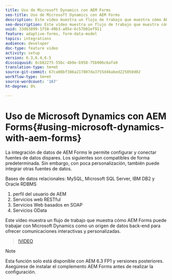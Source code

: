 ```yaml
---
title: Uso de Microsoft Dynamics con AEM Forms
seo-title: Uso de Microsoft Dynamics con AEM Forms
description: Este vídeo muestra un flujo de trabajo que muestra cómo AEM Forms puede trabajar con Microsoft Dynamics como un origen de datos back-end para ofrecer comunicaciones interactivas y personalizadas.
seo-description: Este vídeo muestra un flujo de trabajo que muestra cómo AEM Forms puede trabajar con Microsoft Dynamics como un origen de datos back-end para ofrecer comunicaciones interactivas y personalizadas.
uuid: 33d63899-1f58-49b3-a05e-6c57b01ef911
feature: adaptive-forms, form-data-model
topics: integrations
audience: developer
doc-type: feature video
activity: setup
version: 6.3,6.4,6.5
discoiquuid: 6cb82275-55bc-4b9e-b958-75b906c6afa9
translation-type: tm+mt
source-git-commit: 67ca08bf386a217807da3755d46abed225050d02
workflow-type: tm+mt
source-wordcount: '167'
ht-degree: 0%

---
```



# Uso de Microsoft Dynamics con AEM Forms{#using-microsoft-dynamics-with-aem-forms}

La integración de datos de AEM Forms le permite configurar y conectar fuentes de datos dispares. Los siguientes son compatibles de forma predeterminada. Sin embargo, con poca personalización, también puede integrar otras fuentes de datos.

Bases de datos relacionales: MySQL, Microsoft SQL Server, IBM DB2 y Oracle RDBMS
1. perfil del usuario de AEM
1. Servicios web RESTful
1. Servicios Web basados en SOAP
1. Servicios OData

Este vídeo muestra un flujo de trabajo que muestra cómo AEM Forms puede trabajar con Microsoft Dynamics como un origen de datos back-end para ofrecer comunicaciones interactivas y personalizadas.

>[!VIDEO](https://video.tv.adobe.com/v/20971?quality=9&learn=on)

>[!NOTE]
>
>Esta función solo está disponible con AEM 6.3 FP1 y versiones posteriores. Asegúrese de instalar el complemento AEM Forms antes de realizar la configuración.

